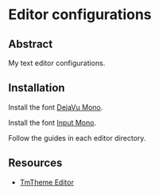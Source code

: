 # Editor configurations

## Abstract

My text editor configurations.

## Installation

Install the font [DejaVu Mono](http://dejavu-fonts.org).

Install the font [Input Mono](http://input.fontbureau.com).

Follow the guides in each editor directory.

## Resources

* [TmTheme Editor](https://tmtheme-editor.herokuapp.com)
